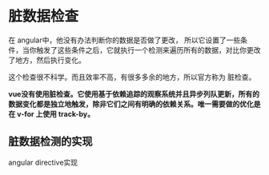 # 脏数据检查

在 angular中，他没有办法判断你的数据是否做了更改， 所以它设置了一些条件，当你触发了这些条件之后，它就执行一个检测来遍历所有的数据，对比你更改了地方，然后执行变化。

这个检查很不科学。而且效率不高，有很多多余的地方，所以官方称为 脏检查。

**vue没有使用脏检查。它使用基于依赖追踪的观察系统并且异步列队更新，所有的数据变化都是独立地触发，除非它们之间有明确的依赖关系。唯一需要做的优化是在 v-for 上使用 track-by。**

## 脏数据检测的实现

angular directive实现